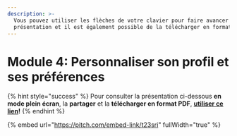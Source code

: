 ```yaml
---
description: >-
  Vous pouvez utiliser les flèches de votre clavier pour faire avancer la
  présentation et il est également possible de la télécharger en format PDF.
---
```


# Module 4: Personnaliser son profil et ses préférences

{% hint style="success" %}
Pour consulter la présentation ci-dessous **en mode plein écran**, la **partager** et la **télécharger en format PDF**, [**utiliser ce lien**](https://pitch.braver.net/v/formation_utilisateurs_module4-t23sri)**!**
{% endhint %}

{% embed url="https://pitch.com/embed-link/t23sri" fullWidth="true" %}

